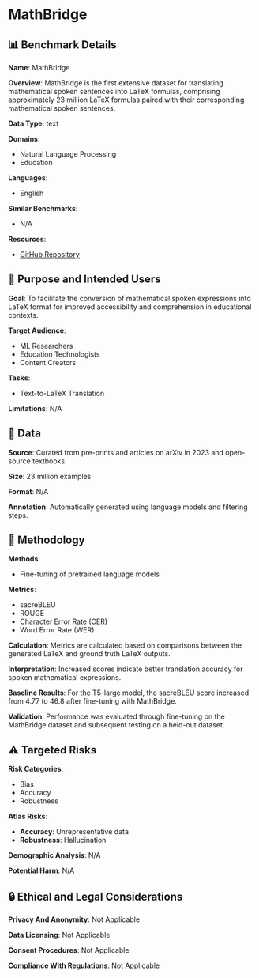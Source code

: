 # MathBridge

## 📊 Benchmark Details

**Name**: MathBridge

**Overview**: MathBridge is the first extensive dataset for translating mathematical spoken sentences into LaTeX formulas, comprising approximately 23 million LaTeX formulas paired with their corresponding mathematical spoken sentences.

**Data Type**: text

**Domains**:
- Natural Language Processing
- Education

**Languages**:
- English

**Similar Benchmarks**:
- N/A

**Resources**:
- [GitHub Repository](https://github.com/MathBridge)

## 🎯 Purpose and Intended Users

**Goal**: To facilitate the conversion of mathematical spoken expressions into LaTeX format for improved accessibility and comprehension in educational contexts.

**Target Audience**:
- ML Researchers
- Education Technologists
- Content Creators

**Tasks**:
- Text-to-LaTeX Translation

**Limitations**: N/A

## 💾 Data

**Source**: Curated from pre-prints and articles on arXiv in 2023 and open-source textbooks.

**Size**: 23 million examples

**Format**: N/A

**Annotation**: Automatically generated using language models and filtering steps.

## 🔬 Methodology

**Methods**:
- Fine-tuning of pretrained language models

**Metrics**:
- sacreBLEU
- ROUGE
- Character Error Rate (CER)
- Word Error Rate (WER)

**Calculation**: Metrics are calculated based on comparisons between the generated LaTeX and ground truth LaTeX outputs.

**Interpretation**: Increased scores indicate better translation accuracy for spoken mathematical expressions.

**Baseline Results**: For the T5-large model, the sacreBLEU score increased from 4.77 to 46.8 after fine-tuning with MathBridge.

**Validation**: Performance was evaluated through fine-tuning on the MathBridge dataset and subsequent testing on a held-out dataset.

## ⚠️ Targeted Risks

**Risk Categories**:
- Bias
- Accuracy
- Robustness

**Atlas Risks**:
- **Accuracy**: Unrepresentative data
- **Robustness**: Hallucination

**Demographic Analysis**: N/A

**Potential Harm**: N/A

## 🔒 Ethical and Legal Considerations

**Privacy And Anonymity**: Not Applicable

**Data Licensing**: Not Applicable

**Consent Procedures**: Not Applicable

**Compliance With Regulations**: Not Applicable
